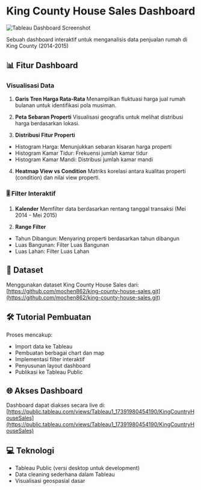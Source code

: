 # King County House Sales Dashboard

![Tableau Dashboard Screenshot](https://public.tableu.com/views/Tableau1_17391980454190/KingCountryHouseSales/1_Tableau.png?%3AshowVizHome=no)

Sebuah dashboard interaktif untuk menganalisis data penjualan rumah di King County (2014-2015)

## 📊 Fitur Dashboard

### Visualisasi Data
1. **Garis Tren Harga Rata-Rata**
Menampilkan fluktuasi harga jual rumah bulanan untuk identifikasi pola musiman.

2. **Peta Sebaran Properti**
Visualisasi geografis untuk melihat distribusi harga berdasarkan lokasi.

3. **Distribusi Fitur Properti**
- Histogram Harga: Menunjukkan sebaran kisaran harga properti
- Histogram Kamar Tidur: Frekuensi jumlah kamar tidur
- Histogram Kamar Mandi: Distribusi jumlah kamar mandi

4. **Heatmap View vs Condition**
Matriks korelasi antara kualitas properti (condition) dan nilai view properti.

### 🎚️ Filter Interaktif
1. **Kalender**
Memfilter data berdasarkan rentang tanggal transaksi (Mei 2014 - Mei 2015)

2. **Range Filter**
- Tahun Dibangun: Menyaring properti berdasarkan tahun dibangun
- Luas Bangunan: Filter Luas Bangunan
- Luas Lahan: Filter Luas Lahan

## 📁 Dataset
Menggunakan dataset King County House Sales dari:
[https://github.com/mochen862/king-county-house-sales.git](https://github.com/mochen862/king-county-house-sales.git)

## 🛠️ Tutorial Pembuatan

Proses mencakup:
- Import data ke Tableau
- Pembuatan berbagai chart dan map
- Implementasi filter interaktif
- Penyusunan layout dashboard
- Publikasi ke Tableau Public

## 🌐 Akses Dashboard
Dashboard dapat diakses secara live di:
[https://public.tableau.com/views/Tableau1_17391980454190/KingCountryHouseSales](https://public.tableau.com/views/Tableau1_17391980454190/KingCountryHouseSales)

## 💻 Teknologi
- Tableau Public (versi desktop untuk development)
- Data cleaning sederhana dalam Tableau
- Visualisasi geospasial dasar